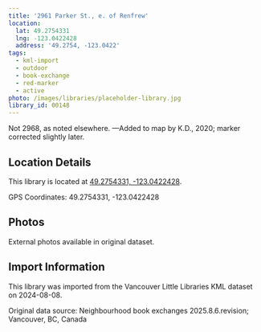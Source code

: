 ```yaml
---
title: '2961 Parker St., e. of Renfrew'
location:
  lat: 49.2754331
  lng: -123.0422428
  address: '49.2754, -123.0422'
tags:
  - kml-import
  - outdoor
  - book-exchange
  - red-marker
  - active
photo: /images/libraries/placeholder-library.jpg
library_id: 00148
---
```

Not 2968, as noted elsewhere.
—Added to map by K.D., 2020; marker corrected slightly later.

## Location Details

This library is located at [49.2754331, -123.0422428](https://www.google.com/maps?q=49.2754331,-123.0422428).

GPS Coordinates: 49.2754331, -123.0422428

## Photos

External photos available in original dataset.

## Import Information

This library was imported from the Vancouver Little Libraries KML dataset on 2024-08-08.

Original data source: Neighbourhood book exchanges 2025.8.6.revision; Vancouver, BC, Canada
